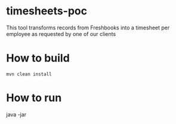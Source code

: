 # timesheets-poc
This tool transforms records from Freshbooks into a timesheet per employee as requested by one of our clients

# How to build

```
mvn clean install
```


# How to run

java -jar
